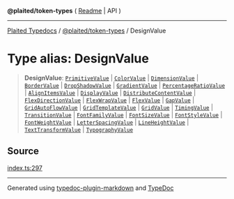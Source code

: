 **@plaited/token-types** ( [Readme](../README.md) \| API )

***

[Plaited Typedocs](../../../modules.md) / [@plaited/token-types](../modules.md) / DesignValue

# Type alias: DesignValue

> **DesignValue**: [`PrimitiveValue`](PrimitiveValue.md) \| [`ColorValue`](ColorValue.md) \| [`DimensionValue`](DimensionValue.md) \| [`BorderValue`](BorderValue.md) \| [`DropShadowValue`](DropShadowValue.md) \| [`GradientValue`](GradientValue.md) \| [`PercentageRatioValue`](PercentageRatioValue.md) \| [`AlignItemsValue`](AlignItemsValue.md) \| [`DisplayValue`](DisplayValue.md) \| [`DistributeContentValue`](DistributeContentValue.md) \| [`FlexDirectionValue`](FlexDirectionValue.md) \| [`FlexWrapValue`](FlexWrapValue.md) \| [`FlexValue`](FlexValue.md) \| [`GapValue`](GapValue.md) \| [`GridAutoFlowValue`](GridAutoFlowValue.md) \| [`GridTemplateValue`](GridTemplateValue.md) \| [`GridValue`](GridValue.md) \| [`TimingValue`](TimingValue.md) \| [`TransitionValue`](TransitionValue.md) \| [`FontFamilyValue`](FontFamilyValue.md) \| [`FontSizeValue`](FontSizeValue.md) \| [`FontStyleValue`](FontStyleValue.md) \| [`FontWeightValue`](FontWeightValue.md) \| [`LetterSpacingValue`](LetterSpacingValue.md) \| [`LineHeightValue`](LineHeightValue.md) \| [`TextTransformValue`](TextTransformValue.md) \| [`TypographyValue`](TypographyValue.md)

## Source

[index.ts:297](https://github.com/plaited/plaited/blob/317e868/libs/token-types/src/index.ts#L297)

***

Generated using [typedoc-plugin-markdown](https://www.npmjs.com/package/typedoc-plugin-markdown) and [TypeDoc](https://typedoc.org/)
